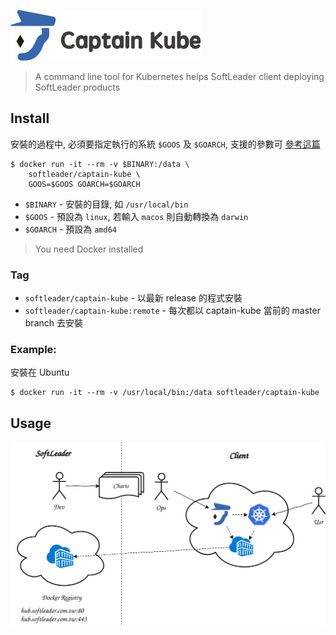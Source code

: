 ![](./doc/captainkube-01.svg)

> A command line tool for Kubernetes helps SoftLeader client deploying SoftLeader products

## Install

安裝的過程中, 必須要指定執行的系統 `$GOOS` 及 `$GOARCH`, 支援的參數可 [參考這篇](https://golang.org/doc/install/source#environment)

```shell
$ docker run -it --rm -v $BINARY:/data \
	softleader/captain-kube \
	GOOS=$GOOS GOARCH=$GOARCH
```

- `$BINARY` - 安裝的目錄, 如 `/usr/local/bin`
- `$GOOS` - 預設為 `linux`, 若輸入 `macos` 則自動轉換為 `darwin`
- `$GOARCH` - 預設為 `amd64`

> You need Docker installed

### Tag

- `softleader/captain-kube` - 以最新 release 的程式安裝
- `softleader/captain-kube:remote` - 每次都以 captain-kube 當前的 master branch 去安裝

### Example: 

安裝在 Ubuntu

```shell
$ docker run -it --rm -v /usr/local/bin:/data softleader/captain-kube
```

## Usage

![](./doc/overview.svg)
